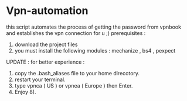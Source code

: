 Vpn-automation
==============

this script automates the process of getting the password from vpnbook and establishes the vpn connection for u ;) 
prerequisites : 
   1. download the project files 
   2. you must install the following modules : mechanize , bs4 , pexpect 
    
UPDATE : for better experience : 
   1. copy the .bash_aliases file to your home direcotory.
   2. restart your terminal. 
   3. type vpnca ( US )  or vpnea ( Europe ) then Enter.
   4. Enjoy 8).
